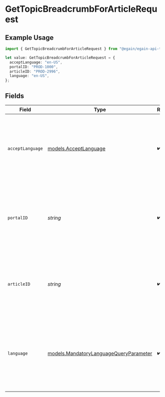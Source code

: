 # GetTopicBreadcrumbForArticleRequest

## Example Usage

```typescript
import { GetTopicBreadcrumbForArticleRequest } from "@egain/egain-api-typescript/models/operations";

let value: GetTopicBreadcrumbForArticleRequest = {
  acceptLanguage: "en-US",
  portalID: "PROD-1000",
  articleID: "PROD-2996",
  language: "en-US",
};
```

## Fields

| Field                                                                                                                            | Type                                                                                                                             | Required                                                                                                                         | Description                                                                                                                      | Example                                                                                                                          |
| -------------------------------------------------------------------------------------------------------------------------------- | -------------------------------------------------------------------------------------------------------------------------------- | -------------------------------------------------------------------------------------------------------------------------------- | -------------------------------------------------------------------------------------------------------------------------------- | -------------------------------------------------------------------------------------------------------------------------------- |
| `acceptLanguage`                                                                                                                 | [models.AcceptLanguage](../../models/acceptlanguage.md)                                                                          | :heavy_check_mark:                                                                                                               | The Language locale accepted by the client (used for locale specific fields in resource representation and in error responses).  | en-US                                                                                                                            |
| `portalID`                                                                                                                       | *string*                                                                                                                         | :heavy_check_mark:                                                                                                               | The ID of the portal being accessed.<br><br>A portal ID is composed of a 2-4 letter prefix, followed by a dash and 4-15 digits.  | PROD-1000                                                                                                                        |
| `articleID`                                                                                                                      | *string*                                                                                                                         | :heavy_check_mark:                                                                                                               | The ID of the Article.<br><br>An Article ID is composed of a 2-4 letter prefix followed by a dash and 4-15 digits.               | PROD-2996                                                                                                                        |
| `language`                                                                                                                       | [models.MandatoryLanguageQueryParameter](../../models/mandatorylanguagequeryparameter.md)                                        | :heavy_check_mark:                                                                                                               | The language used for fetching the details of a resource. Resources available in different languages may differ from each other. | en-US                                                                                                                            |